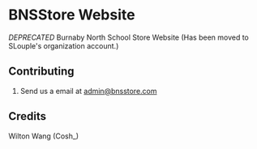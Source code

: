 # BNSStore Website
*DEPRECATED*
Burnaby North School Store Website
(Has been moved to SLouple's organization account.)
## Contributing

1. Send us a email at admin@bnsstore.com

## Credits

Wilton Wang (Cosh_)
